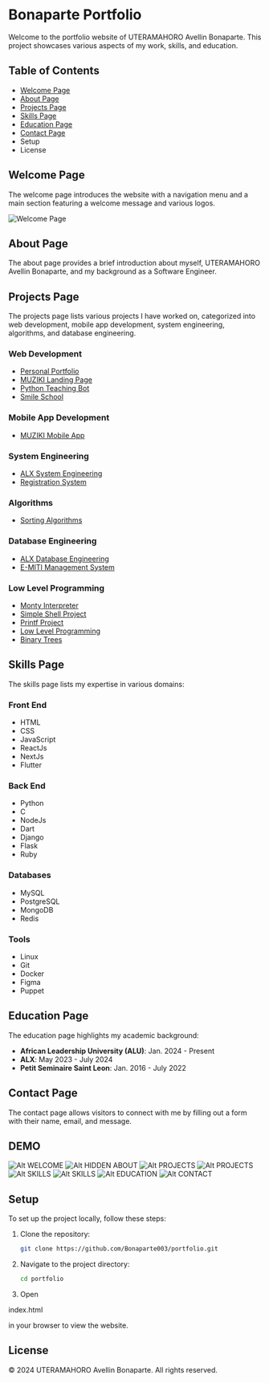 # Bonaparte Portfolio

Welcome to the portfolio website of UTERAMAHORO Avellin Bonaparte. This project showcases various aspects of my work, skills, and education.

## Table of Contents

- [Welcome Page](#welcome-page)
- [About Page](#about-page)
- [Projects Page](#projects-page)
- [Skills Page](#skills-page)
- [Education Page](#education-page)
- [Contact Page](#contact-page)
- Setup
- License

## Welcome Page

The welcome page introduces the website with a navigation menu and a main section featuring a welcome message and various logos.

![Welcome Page](./images/logo.png)

## About Page

The about page provides a brief introduction about myself, UTERAMAHORO Avellin Bonaparte, and my background as a Software Engineer.

## Projects Page

The projects page lists various projects I have worked on, categorized into web development, mobile app development, system engineering, algorithms, and database engineering.

### Web Development
- [Personal Portfolio](https://6714a8062c60369a325b6591--velvety-empanada-ef4014.netlify.app/)
- [MUZIKI Landing Page](https://lively-entremet-79f585.netlify.app/)
- [Python Teaching Bot](https://py-teaching-bot.vercel.app/)
- [Smile School](https://bonaparte003.github.io/alu-web-development/)

### Mobile App Development
- [MUZIKI Mobile App](https://github.com/Avellin003/Muziki)

### System Engineering
- [ALX System Engineering](https://github.com/Avellin003/alx-system_engineering-devops)
- [Registration System](https://github.com/Bonaparte003/GSCS-Registration_System)

### Algorithms
- [Sorting Algorithms](https://github.com/Avellin003/sorting_algorithms)

### Database Engineering
- [ALX Database Engineering](https://github.com/Avellin003/alx-backend-storagel)
- [E-MITI Management System](https://github.com/Bonaparte003/e-Miti_Inventory_Management_System_Negpod-12)

### Low Level Programming
- [Monty Interpreter](https://github.com/Avellin003/monty)
- [Simple Shell Project](https://github.com/Avellin003/simple_shell)
- [Printf Project](https://github.com/Avellin003/Printf)
- [Low Level Programming](https://github.com/Avellin003/alx-low_level_programming)
- [Binary Trees](https://github.com/Avellin003/binary_trees)

## Skills Page

The skills page lists my expertise in various domains:

### Front End
- HTML
- CSS
- JavaScript
- ReactJs
- NextJs
- Flutter

### Back End
- Python
- C
- NodeJs
- Dart
- Django
- Flask
- Ruby

### Databases
- MySQL
- PostgreSQL
- MongoDB
- Redis

### Tools
- Linux
- Git
- Docker
- Figma
- Puppet

## Education Page

The education page highlights my academic background:

- **African Leadership University (ALU)**: Jan. 2024 - Present
- **ALX**: May 2023 - July 2024
- **Petit Seminaire Saint Leon**: Jan. 2016 - July 2022

## Contact Page

The contact page allows visitors to connect with me by filling out a form with their name, email, and message.

## DEMO
![Alt WELCOME](./screenshots/1.png)
![Alt HIDDEN ABOUT](./screenshots/2.png)
![Alt PROJECTS](./screenshots/3.png)
![Alt PROJECTS](./screenshots/4.png)
![Alt SKILLS](./screenshots/5.png)
![Alt SKILLS](./screenshots/6.png)
![Alt EDUCATION](./screenshots/7.png)
![Alt CONTACT](./screenshots/8.png)

## Setup

To set up the project locally, follow these steps:

1. Clone the repository:
    ```sh
    git clone https://github.com/Bonaparte003/portfolio.git
    ```
2. Navigate to the project directory:
    ```sh
    cd portfolio
    ```
3. Open 

index.html

 in your browser to view the website.

## License

&copy; 2024 UTERAMAHORO Avellin Bonaparte. All rights reserved.